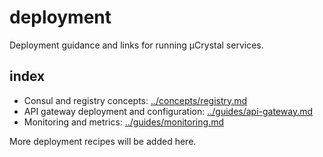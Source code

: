 # deployment

Deployment guidance and links for running µCrystal services.

## index

- Consul and registry concepts: [../concepts/registry.md](../concepts/registry.md)
- API gateway deployment and configuration: [../guides/api-gateway.md](../guides/api-gateway.md)
- Monitoring and metrics: [../guides/monitoring.md](../guides/monitoring.md)

More deployment recipes will be added here.
